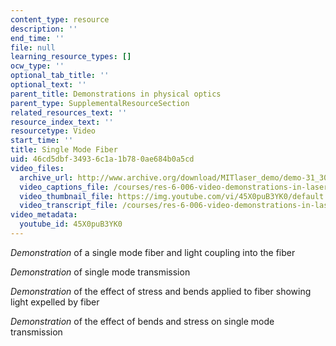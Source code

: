 ```yaml
---
content_type: resource
description: ''
end_time: ''
file: null
learning_resource_types: []
ocw_type: ''
optional_tab_title: ''
optional_text: ''
parent_title: Demonstrations in physical optics
parent_type: SupplementalResourceSection
related_resources_text: ''
resource_index_text: ''
resourcetype: Video
start_time: ''
title: Single Mode Fiber
uid: 46cd5dbf-3493-6c1a-1b78-0ae684b0a5cd
video_files:
  archive_url: http://www.archive.org/download/MITlaser_demo/demo-31_300k.mp4
  video_captions_file: /courses/res-6-006-video-demonstrations-in-lasers-and-optics-spring-2008/00346c5406435961a5dabcb071a68d37_45X0puB3YK0.vtt
  video_thumbnail_file: https://img.youtube.com/vi/45X0puB3YK0/default.jpg
  video_transcript_file: /courses/res-6-006-video-demonstrations-in-lasers-and-optics-spring-2008/798359c10bd84a69c358fb11ddeae89a_45X0puB3YK0.pdf
video_metadata:
  youtube_id: 45X0puB3YK0
---
```


_Demonstration_ of a single mode fiber and light coupling into the fiber

_Demonstration_ of single mode transmission

_Demonstration_ of the effect of stress and bends applied to fiber showing light expelled by fiber

_Demonstration_ of the effect of bends and stress on single mode transmission



